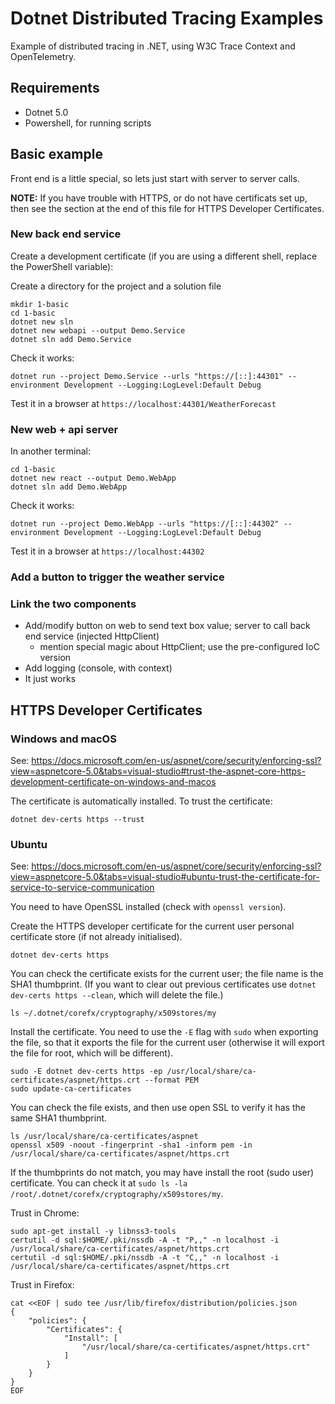 # Dotnet Distributed Tracing Examples
Example of distributed tracing in .NET, using W3C Trace Context and OpenTelemetry.


## Requirements

* Dotnet 5.0
* Powershell, for running scripts

## Basic example

Front end is a little special, so lets just start with server to server calls.

**NOTE:** If you have trouble with HTTPS, or do not have certificats set up, then see the section at
the end of this file for HTTPS Developer Certificates.

### New back end service

Create a development certificate (if you are using a different shell, replace the PowerShell variable):

Create a directory for the project and a solution file

```pwsh
mkdir 1-basic
cd 1-basic
dotnet new sln
dotnet new webapi --output Demo.Service
dotnet sln add Demo.Service
```

Check it works:

```
dotnet run --project Demo.Service --urls "https://[::]:44301" --environment Development --Logging:LogLevel:Default Debug
```

Test it in a browser at `https://localhost:44301/WeatherForecast`

### New web + api server

In another terminal:

```
cd 1-basic
dotnet new react --output Demo.WebApp
dotnet sln add Demo.WebApp
```

Check it works:

```
dotnet run --project Demo.WebApp --urls "https://[::]:44302" --environment Development --Logging:LogLevel:Default Debug
```

Test it in a browser at `https://localhost:44302` 

### Add a button to trigger the weather service



### Link the two components

* Add/modify button on web to send text box value; server to call back end service (injected HttpClient)
  - mention special magic about HttpClient; use the pre-configured IoC version
* Add logging (console, with context)
* It just works





## HTTPS Developer Certificates

### Windows and macOS

See: https://docs.microsoft.com/en-us/aspnet/core/security/enforcing-ssl?view=aspnetcore-5.0&tabs=visual-studio#trust-the-aspnet-core-https-development-certificate-on-windows-and-macos

The certificate is automatically installed. To trust the certificate:

```
dotnet dev-certs https --trust
```

### Ubuntu

See: https://docs.microsoft.com/en-us/aspnet/core/security/enforcing-ssl?view=aspnetcore-5.0&tabs=visual-studio#ubuntu-trust-the-certificate-for-service-to-service-communication

You need to have OpenSSL installed (check with `openssl version`).

Create the HTTPS developer certificate for the current user personal certificate store (if not already initialised). 

```
dotnet dev-certs https
```

You can check the certificate exists for the current user; the file name is the SHA1 thumbprint. (If you want to clear out previous certificates use `dotnet dev-certs https --clean`, which will delete the file.)

```
ls ~/.dotnet/corefx/cryptography/x509stores/my
```

Install the certificate. You need to use the `-E` flag with `sudo` when exporting the file, so that it exports the file for the current user (otherwise it will export the file for root, which will be different).

```
sudo -E dotnet dev-certs https -ep /usr/local/share/ca-certificates/aspnet/https.crt --format PEM
sudo update-ca-certificates
```

You can check the file exists, and then use open SSL to verify it has the same SHA1 thumbprint.

```
ls /usr/local/share/ca-certificates/aspnet
openssl x509 -noout -fingerprint -sha1 -inform pem -in /usr/local/share/ca-certificates/aspnet/https.crt
```

If the thumbprints do not match, you may have install the root (sudo user) certificate. You can check it at `sudo ls -la /root/.dotnet/corefx/cryptography/x509stores/my`.


Trust in Chrome:

```
sudo apt-get install -y libnss3-tools
certutil -d sql:$HOME/.pki/nssdb -A -t "P,," -n localhost -i /usr/local/share/ca-certificates/aspnet/https.crt
certutil -d sql:$HOME/.pki/nssdb -A -t "C,," -n localhost -i /usr/local/share/ca-certificates/aspnet/https.crt
```

Trust in Firefox:

```
cat <<EOF | sudo tee /usr/lib/firefox/distribution/policies.json
{
    "policies": {
        "Certificates": {
            "Install": [
                "/usr/local/share/ca-certificates/aspnet/https.crt"
            ]
        }
    }
}
EOF
```

